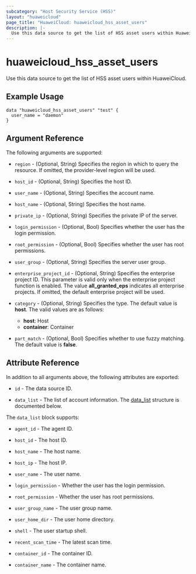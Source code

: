 ```yaml
---
subcategory: "Host Security Service (HSS)"
layout: "huaweicloud"
page_title: "HuaweiCloud: huaweicloud_hss_asset_users"
description: |-
  Use this data source to get the list of HSS asset users within HuaweiCloud.
---
```


# huaweicloud_hss_asset_users

Use this data source to get the list of HSS asset users within HuaweiCloud.

## Example Usage

```hcl
data "huaweicloud_hss_asset_users" "test" {
  user_name = "daemon"
}
```

## Argument Reference

The following arguments are supported:

* `region` - (Optional, String) Specifies the region in which to query the resource.
  If omitted, the provider-level region will be used.

* `host_id` - (Optional, String) Specifies the host ID.

* `user_name` - (Optional, String) Specifies the account name.

* `host_name` - (Optional, String) Specifies the host name.

* `private_ip` - (Optional, String) Specifies the private IP of the server.

* `login_permission` - (Optional, Bool) Specifies whether the user has the login permission.

* `root_permission` - (Optional, Bool) Specifies whether the user has root permissions.

* `user_group` - (Optional, String) Specifies the server user group.

* `enterprise_project_id` - (Optional, String) Specifies the enterprise project ID.
  This parameter is valid only when the enterprise project function is enabled.
  The value **all_granted_eps** indicates all enterprise projects.
  If omitted, the default enterprise project will be used.

* `category` - (Optional, String) Specifies the type. The default value is **host**.
  The valid values are as follows:
  + **host**: Host
  + **container**: Container

* `part_match` - (Optional, Bool) Specifies whether to use fuzzy matching. The default value is **false**.

## Attribute Reference

In addition to all arguments above, the following attributes are exported:

* `id` - The data source ID.

* `data_list` - The list of account information.
  The [data_list](#user_info) structure is documented below.

<a name="user_info"></a>
The `data_list` block supports:

* `agent_id` - The agent ID.

* `host_id` - The host ID.

* `host_name` - The host name.

* `host_ip` - The host IP.

* `user_name` - The user name.

* `login_permission` - Whether the user has the login permission.

* `root_permission` - Whether the user has root permissions.

* `user_group_name` - The user group name.

* `user_home_dir` - The user home directory.

* `shell` - The user startup shell.

* `recent_scan_time` - The latest scan time.

* `container_id` - The container ID.

* `container_name` - The container name.

